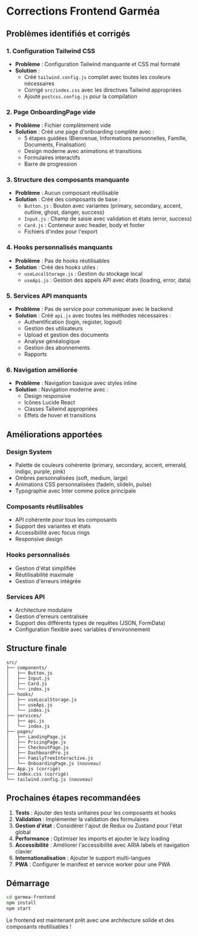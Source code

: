 # Corrections Frontend Garméa

## Problèmes identifiés et corrigés

### 1. Configuration Tailwind CSS
- **Problème** : Configuration Tailwind manquante et CSS mal formaté
- **Solution** : 
  - Créé `tailwind.config.js` complet avec toutes les couleurs nécessaires
  - Corrigé `src/index.css` avec les directives Tailwind appropriées
  - Ajouté `postcss.config.js` pour la compilation

### 2. Page OnboardingPage vide
- **Problème** : Fichier complètement vide
- **Solution** : Créé une page d'onboarding complète avec :
  - 5 étapes guidées (Bienvenue, Informations personnelles, Famille, Documents, Finalisation)
  - Design moderne avec animations et transitions
  - Formulaires interactifs
  - Barre de progression

### 3. Structure des composants manquante
- **Problème** : Aucun composant réutilisable
- **Solution** : Créé des composants de base :
  - `Button.js` : Bouton avec variantes (primary, secondary, accent, outline, ghost, danger, success)
  - `Input.js` : Champ de saisie avec validation et états (error, success)
  - `Card.js` : Conteneur avec header, body et footer
  - Fichiers d'index pour l'export

### 4. Hooks personnalisés manquants
- **Problème** : Pas de hooks réutilisables
- **Solution** : Créé des hooks utiles :
  - `useLocalStorage.js` : Gestion du stockage local
  - `useApi.js` : Gestion des appels API avec états (loading, error, data)

### 5. Services API manquants
- **Problème** : Pas de service pour communiquer avec le backend
- **Solution** : Créé `api.js` avec toutes les méthodes nécessaires :
  - Authentification (login, register, logout)
  - Gestion des utilisateurs
  - Upload et gestion des documents
  - Analyse généalogique
  - Gestion des abonnements
  - Rapports

### 6. Navigation améliorée
- **Problème** : Navigation basique avec styles inline
- **Solution** : Navigation moderne avec :
  - Design responsive
  - Icônes Lucide React
  - Classes Tailwind appropriées
  - Effets de hover et transitions

## Améliorations apportées

### Design System
- Palette de couleurs cohérente (primary, secondary, accent, emerald, indigo, purple, pink)
- Ombres personnalisées (soft, medium, large)
- Animations CSS personnalisées (fadeIn, slideIn, pulse)
- Typographie avec Inter comme police principale

### Composants réutilisables
- API cohérente pour tous les composants
- Support des variantes et états
- Accessibilité avec focus rings
- Responsive design

### Hooks personnalisés
- Gestion d'état simplifiée
- Réutilisabilité maximale
- Gestion d'erreurs intégrée

### Services API
- Architecture modulaire
- Gestion d'erreurs centralisée
- Support des différents types de requêtes (JSON, FormData)
- Configuration flexible avec variables d'environnement

## Structure finale

```
src/
├── components/
│   ├── Button.js
│   ├── Input.js
│   ├── Card.js
│   └── index.js
├── hooks/
│   ├── useLocalStorage.js
│   ├── useApi.js
│   └── index.js
├── services/
│   ├── api.js
│   └── index.js
├── pages/
│   ├── LandingPage.js
│   ├── PricingPage.js
│   ├── CheckoutPage.js
│   ├── DashboardPro.js
│   ├── FamilyTreeInteractive.js
│   └── OnboardingPage.js (nouveau)
├── App.js (corrigé)
├── index.css (corrigé)
└── tailwind.config.js (nouveau)
```

## Prochaines étapes recommandées

1. **Tests** : Ajouter des tests unitaires pour les composants et hooks
2. **Validation** : Implémenter la validation des formulaires
3. **Gestion d'état** : Considérer l'ajout de Redux ou Zustand pour l'état global
4. **Performance** : Optimiser les imports et ajouter le lazy loading
5. **Accessibilité** : Améliorer l'accessibilité avec ARIA labels et navigation clavier
6. **Internationalisation** : Ajouter le support multi-langues
7. **PWA** : Configurer le manifest et service worker pour une PWA

## Démarrage

```bash
cd garmea-frontend
npm install
npm start
```

Le frontend est maintenant prêt avec une architecture solide et des composants réutilisables ! 